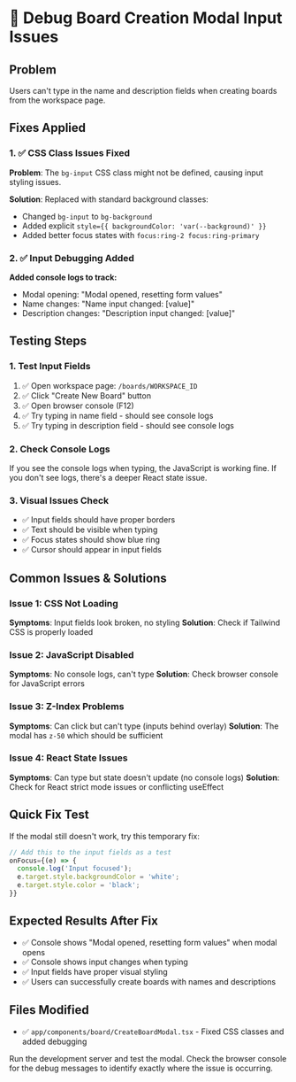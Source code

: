 # 🚨 Debug Board Creation Modal Input Issues

## Problem
Users can't type in the name and description fields when creating boards from the workspace page.

## Fixes Applied

### 1. ✅ CSS Class Issues Fixed
**Problem**: The `bg-input` CSS class might not be defined, causing input styling issues.

**Solution**: Replaced with standard background classes:
- Changed `bg-input` to `bg-background`
- Added explicit `style={{ backgroundColor: 'var(--background)' }}`
- Added better focus states with `focus:ring-2 focus:ring-primary`

### 2. ✅ Input Debugging Added
**Added console logs to track:**
- Modal opening: "Modal opened, resetting form values"
- Name changes: "Name input changed: [value]"
- Description changes: "Description input changed: [value]"

## Testing Steps

### 1. Test Input Fields
1. ✅ Open workspace page: `/boards/WORKSPACE_ID`
2. ✅ Click "Create New Board" button
3. ✅ Open browser console (F12)
4. ✅ Try typing in name field - should see console logs
5. ✅ Try typing in description field - should see console logs

### 2. Check Console Logs
If you see the console logs when typing, the JavaScript is working fine.
If you don't see logs, there's a deeper React state issue.

### 3. Visual Issues Check
- ✅ Input fields should have proper borders
- ✅ Text should be visible when typing
- ✅ Focus states should show blue ring
- ✅ Cursor should appear in input fields

## Common Issues & Solutions

### Issue 1: CSS Not Loading
**Symptoms**: Input fields look broken, no styling
**Solution**: Check if Tailwind CSS is properly loaded

### Issue 2: JavaScript Disabled
**Symptoms**: No console logs, can't type
**Solution**: Check browser console for JavaScript errors

### Issue 3: Z-Index Problems
**Symptoms**: Can click but can't type (inputs behind overlay)
**Solution**: The modal has `z-50` which should be sufficient

### Issue 4: React State Issues
**Symptoms**: Can type but state doesn't update (no console logs)
**Solution**: Check for React strict mode issues or conflicting useEffect

## Quick Fix Test

If the modal still doesn't work, try this temporary fix:

```jsx
// Add this to the input fields as a test
onFocus={(e) => {
  console.log('Input focused');
  e.target.style.backgroundColor = 'white';
  e.target.style.color = 'black';
}}
```

## Expected Results After Fix
- ✅ Console shows "Modal opened, resetting form values" when modal opens
- ✅ Console shows input changes when typing
- ✅ Input fields have proper visual styling
- ✅ Users can successfully create boards with names and descriptions

## Files Modified
- ✅ `app/components/board/CreateBoardModal.tsx` - Fixed CSS classes and added debugging

Run the development server and test the modal. Check the browser console for the debug messages to identify exactly where the issue is occurring. 
